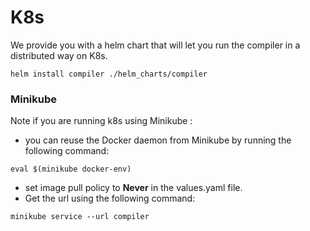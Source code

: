 # K8s

We provide you with a helm chart that will let you run the compiler in a distributed way on K8s.

```shell
helm install compiler ./helm_charts/compiler
```
### Minikube
Note if you are running k8s using Minikube :
* you can reuse the Docker daemon from Minikube by running the following command: 
```shell
eval $(minikube docker-env)
```
* set image pull policy to **Never** in the values.yaml file.
* Get the url using the following command:  
```shell
minikube service --url compiler
```
